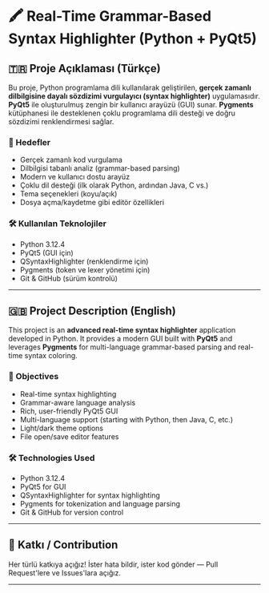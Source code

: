 # 🖍️ Real-Time Grammar-Based Syntax Highlighter (Python + PyQt5)

## 🇹🇷 Proje Açıklaması (Türkçe)

Bu proje, Python programlama dili kullanılarak geliştirilen, **gerçek zamanlı dilbilgisine dayalı sözdizimi vurgulayıcı (syntax highlighter)** uygulamasıdır. **PyQt5** ile oluşturulmuş zengin bir kullanıcı arayüzü (GUI) sunar. **Pygments** kütüphanesi ile desteklenen çoklu programlama dili desteği ve doğru sözdizimi renklendirmesi sağlar.

### 🎯 Hedefler

- Gerçek zamanlı kod vurgulama
- Dilbilgisi tabanlı analiz (grammar-based parsing)
- Modern ve kullanıcı dostu arayüz
- Çoklu dil desteği (ilk olarak Python, ardından Java, C vs.)
- Tema seçenekleri (koyu/açık)
- Dosya açma/kaydetme gibi editör özellikleri

### 🛠️ Kullanılan Teknolojiler

- Python 3.12.4
- PyQt5 (GUI için)
- QSyntaxHighlighter (renklendirme için)
- Pygments (token ve lexer yönetimi için)
- Git & GitHub (sürüm kontrolü)

---

## 🇬🇧 Project Description (English)

This project is an **advanced real-time syntax highlighter** application developed in Python. It provides a modern GUI built with **PyQt5** and leverages **Pygments** for multi-language grammar-based parsing and real-time syntax coloring.

### 🎯 Objectives

- Real-time syntax highlighting
- Grammar-aware language analysis
- Rich, user-friendly PyQt5 GUI
- Multi-language support (starting with Python, then Java, C, etc.)
- Light/dark theme options
- File open/save editor features

### 🛠️ Technologies Used

- Python 3.12.4
- PyQt5 for GUI
- QSyntaxHighlighter for syntax highlighting
- Pygments for tokenization and language parsing
- Git & GitHub for version control

---

## 📌 Katkı / Contribution

Her türlü katkıya açığız! İster hata bildir, ister kod gönder — Pull Request'lere ve Issues'lara açığız.

---
